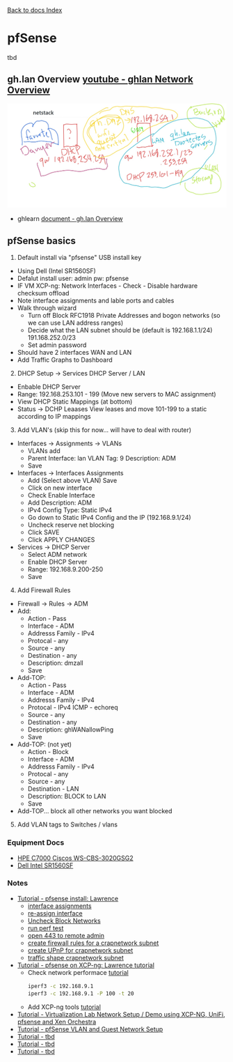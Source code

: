 [Back to docs Index](../)

# pfSense 
tbd

## gh.lan Overview [youtube - ghlan Network Overview](https://youtu.be/HJzfB8MpkJg)
![ghlearn-ghlanNetworkOverviewDiagram](ghlearn-ghlanNetworkOverviewDiagram.jpeg)

- ghlearn [document - gh.lan Overview](./ghlanOverviewDetail)

## pfSense basics
1. Default install via "pfsense" USB install key
  - Using Dell (Intel SR1560SF)
  - Defalut install user: admin pw: pfsense
  - IF VM XCP-ng: Network Interfaces - Check - Disable hardware checksum offload
  - Note interface assignments and lable ports and cables
  - Walk through wizard
    - Turn off Block RFC1918 Private Addresses and bogon networks (so we can use LAN address ranges)
    - Decide what the LAN subnet should be (default is 192.168.1.1/24) 191.168.252.0/23
    - Set admin password
  - Should have 2 interfaces WAN and LAN
  - Add Traffic Graphs to Dashboard 
2. DHCP Setup -> Services DHCP Server / LAN
  - Enbable DHCP Server
  - Range: 192.168.253.101 - 199 (Move new servers to MAC assignment)
  - View DHCP Static Mappings (at bottom)
  - Status -> DCHP Leaases View leases and move 101-199 to a static according to IP mappings
3. Add VLAN's (skip this for now... will have to deal with router)
  - Interfaces -> Assignments -> VLANs
    - VLANs add
    - Parent Interface: lan  VLAN Tag: 9 Description: ADM
    - Save
  - Interfaces -> Interfaces Assignments
    - Add (Select above VLAN) Save
    - Click on new interface
    - Check Enable Interface
    - Add Description: ADM
    - IPv4 Config Type: Static IPv4
    - Go down to Static IPv4 Config and the IP (192.168.9.1/24)
    - Uncheck reserve net blocking
    - Click SAVE
    - Click APPLY CHANGES
  - Services -> DHCP Server
    - Select ADM network
    - Enable DHCP Server
    - Range: 192.168.9.200-250
    - Save
4. Add Firewall Rules
  - Firewall -> Rules -> ADM
  - Add: 
    - Action - Pass
    - Interface - ADM
    - Addresss Family - IPv4
    - Protocal - any
    - Source - any
    - Destination - any
    - Description: dmzall
    - Save
  - Add-TOP:
    - Action - Pass
    - Interface - ADM
    - Addresss Family - IPv4
    - Protocal - IPv4 ICMP - echoreq
    - Source - any
    - Destination - any
    - Description: ghWANallowPing
    - Save
  - Add-TOP: (not yet)
    - Action - Block
    - Interface - ADM
    - Addresss Family - IPv4
    - Protocal - any
    - Source - any
    - Destination - LAN
    - Description: BLOCK to LAN
    - Save
  - Add-TOP... block all other networks you want blocked
5. Add VLAN tags to Switches / vlans 
  
### Equipment Docs
- [HPE C7000 Ciscos WS-CBS-3020GSG2](https://drive.google.com/drive/folders/0B1myz1MGUaPqSjB3MDJyRktYaDA)
- [Dell Intel SR1560SF](https://drive.google.com/drive/folders/0B1myz1MGUaPqSjB3MDJyRktYaDA)

### Notes
- [Tutorial - pfsense install: Lawrence](https://youtu.be/9kSZ1oM-4ZM)
  - [interface assignments](https://youtu.be/9kSZ1oM-4ZM?list=PLjGQNuuUzvms3MhpsQ4zbe_Rlbo_0x01h&t=588)
  - [re-assign interface](https://youtu.be/9kSZ1oM-4ZM?list=PLjGQNuuUzvms3MhpsQ4zbe_Rlbo_0x01h&t=651)
  - [Uncheck Block Networks](https://youtu.be/9kSZ1oM-4ZM?list=PLjGQNuuUzvms3MhpsQ4zbe_Rlbo_0x01h&t=881)
  - [run perf test](https://youtu.be/9kSZ1oM-4ZM?list=PLjGQNuuUzvms3MhpsQ4zbe_Rlbo_0x01h&t=1349)
  - [open 443 to remote admin](https://youtu.be/9kSZ1oM-4ZM?list=PLjGQNuuUzvms3MhpsQ4zbe_Rlbo_0x01h&t=1639)
  - [create firewall rules for a crapnetwork subnet](https://youtu.be/9kSZ1oM-4ZM?list=PLjGQNuuUzvms3MhpsQ4zbe_Rlbo_0x01h&t=1706)
  - [create UPnP for crapnetwork subnet](https://youtu.be/9kSZ1oM-4ZM?list=PLjGQNuuUzvms3MhpsQ4zbe_Rlbo_0x01h&t=1943)
  - [traffic shape crapnetwork subnet](https://youtu.be/9kSZ1oM-4ZM?list=PLjGQNuuUzvms3MhpsQ4zbe_Rlbo_0x01h&t=2069)
- [Tutorial - pfsense on XCP-ng: Lawrence tutorial](https://youtu.be/hy6RwgDm1p0?list=PLjGQNuuUzvms3MhpsQ4zbe_Rlbo_0x01h)
  - Check network performace [tutorial](https://youtu.be/hy6RwgDm1p0?list=PLjGQNuuUzvms3MhpsQ4zbe_Rlbo_0x01h&t=172)
    ```bash
    iperf3 -c 192.168.9.1
    iperf3 -c 192.168.9.1 -P 100 -t 20
    ```
  - Add XCP-ng tools [tutorial](https://youtu.be/hy6RwgDm1p0?list=PLjGQNuuUzvms3MhpsQ4zbe_Rlbo_0x01h&t=220)
- [Tutorial - Virtualization Lab Network Setup / Demo using XCP-NG, UniFi, pfsense and Xen Orchestra](https://www.youtube.com/watch?v=o1nwUfHsDHs)
- [Tutorial - pfSense VLAN and Guest Network Setup](https://www.youtube.com/watch?v=hhPGN4UJHAM)
- [Tutorial - tbd]()
- [Tutorial - tbd]()
- [Tutorial - tbd]()
